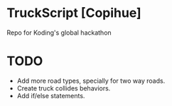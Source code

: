 TruckScript [Copihue]
=======

Repo for Koding's global hackathon

TODO
=======
* Add more road types, specially for two way roads.
* Create truck collides behaviors.
* Add if/else statements.